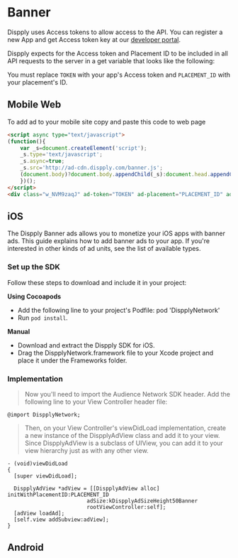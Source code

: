 # Banner

Dispply uses Access tokens to allow access to the API. You can register a new App and get Access token key at our [developer portal](http://dispply.com/publishers/sign_in).

Dispply expects for the Access token and Placement ID to be included in all API requests to the server in a get variable that looks like the following:

<aside class="notice">
You must replace <code>TOKEN</code> with your app's Access token and <code>PLACEMENT_ID</code> with your placement's ID.
</aside>

## Mobile Web

To add ad to your mobile site copy and paste this code to web page

```html
<script async type="text/javascript">
(function(){
	var _s=document.createElement('script');
	_s.type='text/javascript';
	_s.async=true;
	_s.src='http://ad-cdn.dispply.com/banner.js';
	(document.body)?document.body.appendChild(_s):document.head.appendChild(_s);
	})();
</script>
<div class="w_NVM9zaqJ" ad-token="TOKEN" ad-placement="PLACEMENT_ID" ad-format="120x90"></div>
```

## iOS

The Dispply Banner ads allows you to monetize your iOS apps with banner ads. This guide explains how to add banner ads to your app. If you're interested in other kinds of ad units, see the list of available types.

### Set up the SDK

Follow these steps to download and include it in your project:

**Using Cocoapods**

* Add the following line to your project's Podfile: pod 'DispplyNetwork'
* Run `pod install`.

**Manual**
* Download and extract the Dispply SDK for iOS.
* Drag the DispplyNetwork.framework file to your Xcode project and place it under the Frameworks folder.

### Implementation

> Now you'll need to import the Audience Network SDK header. Add the following line to your View Controller header file:

```objective_c
@import DispplyNetwork;
```

> Then, on your View Controller's viewDidLoad implementation, create a new instance of the DispplyAdView class and add it to your view. Since DispplyAdView is a subclass of UIView, you can add it to your view hierarchy just as with any other view.

```objective_c
- (void)viewDidLoad
{
  [super viewDidLoad];

  DispplyAdView *adView = [[DispplyAdView alloc] initWithPlacementID:PLACEMENT_ID
                         adSize:kDispplyAdSizeHeight50Banner
                         rootViewController:self];
  [adView loadAd];
  [self.view addSubview:adView];
}
```

## Android
